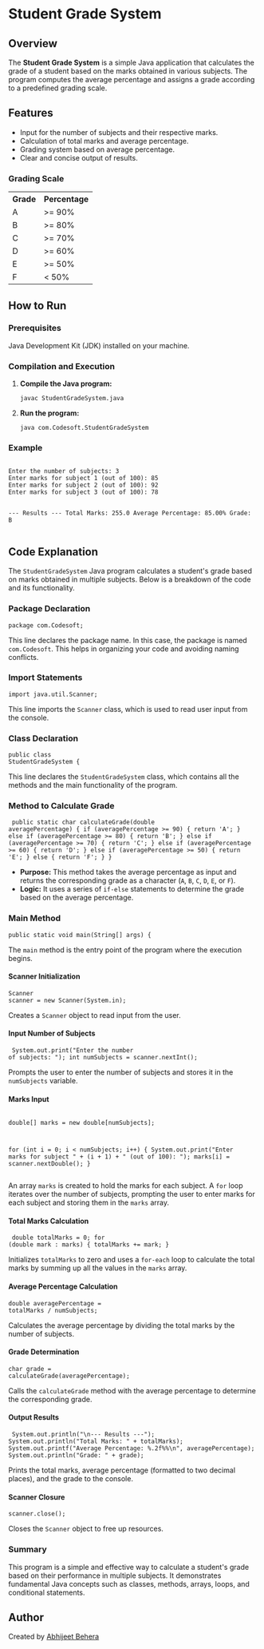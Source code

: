 <!DOCTYPE html>
<html lang="en">
<head>
    <meta charset="UTF-8">
    <meta name="viewport" content="width=device-width, initial-scale=1.0">
</head>
<body>
    <h1>Student Grade System</h1>
    <h2>Overview</h2>
    <p>The <strong>Student Grade System</strong> is a simple Java application that calculates the grade of a student based on the marks obtained in various subjects. The program computes the average percentage and assigns a grade according to a predefined grading scale.</p>
    <h2>Features</h2>
    <ul>
        <li>Input for the number of subjects and their respective marks.</li>
        <li>Calculation of total marks and average percentage.</li>
        <li>Grading system based on average percentage.</li>
        <li>Clear and concise output of results.</li>
    </ul>
    <h3>Grading Scale</h3>
    <table>
        <tr>
            <th>Grade</th>
            <th>Percentage</th>
        </tr>
        <tr>
            <td>A</td>
            <td>&gt;= 90%</td>
        </tr>
        <tr>
            <td>B</td>
            <td>&gt;= 80%</td>
        </tr>
        <tr>
            <td>C</td>
            <td>&gt;= 70%</td>
        </tr>
        <tr>
            <td>D</td>
            <td>&gt;= 60%</td>
        </tr>
        <tr>
            <td>E</td>
            <td>&gt;= 50%</td>
        </tr>
        <tr>
            <td>F</td>
            <td>&lt; 50%</td>
        </tr>
    </table>
    <h2>How to Run</h2>
    <h3>Prerequisites</h3>
    <p>Java Development Kit (JDK) installed on your machine.</p>
    <h3>Compilation and Execution</h3>
    <ol>
        <li><strong>Compile the Java program:</strong>
            <pre><code>javac StudentGradeSystem.java</code></pre>
        </li>
        <li><strong>Run the program:</strong>
            <pre><code>java com.Codesoft.StudentGradeSystem</code></pre>
        </li>
    </ol>
    <h3>Example</h3>
    <pre><code>
Enter the number of subjects: 3
Enter marks for subject 1 (out of 100): 85
Enter marks for subject 2 (out of 100): 92
Enter marks for subject 3 (out of 100): 78

--- Results ---
Total Marks: 255.0
Average Percentage: 85.00%
Grade: B
    </code></pre>
    <h2>Code Explanation</h2>
    <p>The <code>StudentGradeSystem</code> Java program calculates a student's grade based on marks obtained in multiple subjects. Below is a breakdown of the code and its functionality.</p>
    <h3>Package Declaration</h3>
    <pre><code>package com.Codesoft;</code></pre>
    <p>This line declares the package name. In this case, the package is named <code>com.Codesoft</code>. This helps in organizing your code and avoiding naming conflicts.</p>
    <h3>Import Statements</h3>
    <pre><code>import java.util.Scanner;</code></pre>
    <p>This line imports the <code>Scanner</code> class, which is used to read user input from the console.</p>
    <h3>Class Declaration</h3>
    <pre><code>public class StudentGradeSystem {</code></pre>
    <p>This line declares the <code>StudentGradeSystem</code> class, which contains all the methods and the main functionality of the program.</p>
    <h3>Method to Calculate Grade</h3>
    <pre><code>
public static char calculateGrade(double averagePercentage) {
    if (averagePercentage >= 90) {
        return 'A';
    } else if (averagePercentage >= 80) {
        return 'B';
    } else if (averagePercentage >= 70) {
        return 'C';
    } else if (averagePercentage >= 60) {
        return 'D';
    } else if (averagePercentage >= 50) {
        return 'E';
    } else {
        return 'F';
    }
}
    </code></pre>
    <ul>
        <li><strong>Purpose:</strong> This method takes the average percentage as input and returns the corresponding grade as a character (<code>A</code>, <code>B</code>, <code>C</code>, <code>D</code>, <code>E</code>, or <code>F</code>).</li>
        <li><strong>Logic:</strong> It uses a series of <code>if-else</code> statements to determine the grade based on the average percentage.</li>
    </ul>
    <h3>Main Method</h3>
    <pre><code>public static void main(String[] args) {</code></pre>
    <p>The <code>main</code> method is the entry point of the program where the execution begins.</p>
    <h4>Scanner Initialization</h4>
    <pre><code>Scanner scanner = new Scanner(System.in);</code></pre>
    <p>Creates a <code>Scanner</code> object to read input from the user.</p>
    <h4>Input Number of Subjects</h4>
    <pre><code>
System.out.print("Enter the number of subjects: ");
int numSubjects = scanner.nextInt();
    </code></pre>
    <p>Prompts the user to enter the number of subjects and stores it in the <code>numSubjects</code> variable.</p>
    <h4>Marks Input</h4>
    <pre><code>
double[] marks = new double[numSubjects];

for (int i = 0; i < numSubjects; i++) {
    System.out.print("Enter marks for subject " + (i + 1) + " (out of 100): ");
    marks[i] = scanner.nextDouble();
}
    </code></pre>
    <p>An array <code>marks</code> is created to hold the marks for each subject. A <code>for</code> loop iterates over the number of subjects, prompting the user to enter marks for each subject and storing them in the <code>marks</code> array.</p>
    <h4>Total Marks Calculation</h4>
    <pre><code>
double totalMarks = 0;
for (double mark : marks) {
    totalMarks += mark;
}
    </code></pre>
    <p>Initializes <code>totalMarks</code> to zero and uses a <code>for-each</code> loop to calculate the total marks by summing up all the values in the <code>marks</code> array.</p>
    <h4>Average Percentage Calculation</h4>
    <pre><code>double averagePercentage = totalMarks / numSubjects;</code></pre>
    <p>Calculates the average percentage by dividing the total marks by the number of subjects.</p>
    <h4>Grade Determination</h4>
    <pre><code>char grade = calculateGrade(averagePercentage);</code></pre>
    <p>Calls the <code>calculateGrade</code> method with the average percentage to determine the corresponding grade.</p>
    <h4>Output Results</h4>
    <pre><code>
System.out.println("\n--- Results ---");
System.out.println("Total Marks: " + totalMarks);
System.out.printf("Average Percentage: %.2f%%\n", averagePercentage);
System.out.println("Grade: " + grade);
    </code></pre>
    <p>Prints the total marks, average percentage (formatted to two decimal places), and the grade to the console.</p>
    <h4>Scanner Closure</h4>
    <pre><code>scanner.close();</code></pre>
    <p>Closes the <code>Scanner</code> object to free up resources.</p>
    <h3>Summary</h3>
    <p>This program is a simple and effective way to calculate a student's grade based on their performance in multiple subjects. It demonstrates fundamental Java concepts such as classes, methods, arrays, loops, and conditional statements.</p>
    <h2>Author</h2>
    <p>Created by <a href="https://github.com/abhiyyyy7">Abhijeet Behera</a></p>
</body>
</html>
